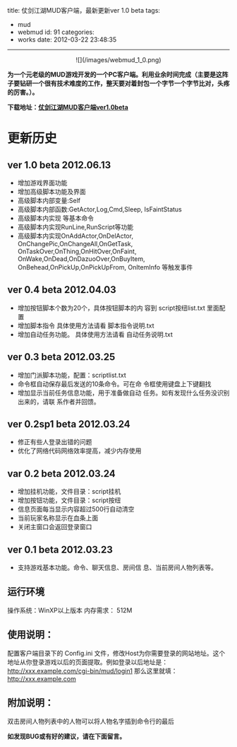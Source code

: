 title: 仗剑江湖MUD客户端，最新更新ver 1.0 beta
tags:
  - mud
  - webmud
id: 91
categories:
  - works
date: 2012-03-22 23:48:35
---

<center>![](/images/webmud_1_0.png)</center>

**为一个元老级的MUD游戏开发的一个PC客户端。利用业余时间完成（主要是这阵子要钻研一个很有技术难度的工作，整天要对着封包一个字节一个字节比对，头疼的厉害。）。**

**下载地址：[仗剑江湖MUD客户端ver1.0beta](/wp-content/uploads/2012/03/webmud_client_ver1.0beta.7z "仗剑江湖MUD客户端ver1.0beta")**

# 更新历史

## ver 1.0 beta 2012.06.13

*   增加游戏界面功能
*   增加高级脚本功能及界面
*   高级脚本内部变量:Self
*   高级脚本内部函数:GetActor,Log,Cmd,Sleep,
IsFaintStatus
*   高级脚本内实现<hit> <kill> <get> <check>
等基本命令
*   高级脚本内实现RunLine,RunScript等功能
*   高级脚本内实现OnAddActor,OnDelActor,
OnChangePic,OnChangeAll,OnGetTask,
OnTaskOver,OnThing,OnHitOver,OnFaint,
OnWake,OnDead,OnDazuoOver,OnBuyItem,
OnBehead,OnPickUp,OnPickUpFrom,
OnItemInfo 等触发事件

## ver 0.4 beta 2012.04.03

*   增加按钮脚本个数为20个，具体按钮脚本的内
容到 script按纽list.txt 里面配置
*   增加脚本指令
具体使用方法请看 脚本指令说明.txt
*   增加自动任务功能。
具体使用方法请看 自动任务说明.txt

## ver 0.3 beta 2012.03.25

*   增加门派脚本功能，配置：scriptlist.txt
*   命令框自动保存最后发送的10条命令。可在命
令框使用键盘上下键翻找
*   增加显示当前任务信息功能，用于准备做自动
任务。如有发现什么任务没识别出来的，请联
系作者并回馈。

## ver 0.2sp1 beta 2012.03.24

*   修正有些人登录出错的问题
*   优化了网络代码网络效率提高，减少内存使用

## var 0.2 beta 2012.03.24

*   增加挂机功能，文件目录：script挂机
*   增加按钮功能，文件目录：script按纽
*   信息页面每当显示内容超过500行自动清空
*   当前玩家名称显示在血条上面
*   关闭主窗口会返回登录窗口

## ver 0.1 beta 2012.03.23

*   支持游戏基本功能。命令、聊天信息、房间信
息、当前房间人物列表等。

## 运行环境

操作系统：WinXP以上版本
内存需求： 512M

## 使用说明：

配置客户端目录下的 Config.ini 文件，修改Host为你需要登录的网站地址。这个地址从你登录游戏以后的页面提取。例如登录以后地址是：http://xxx.example.com/cgi-bin/mud/login1 那么这里就填：http://xxx.example.com

## 附加说明：

双击房间人物列表中的人物可以将人物名字插到命令行的最后

**如发现BUG或有好的建议，请在下面留言。**
